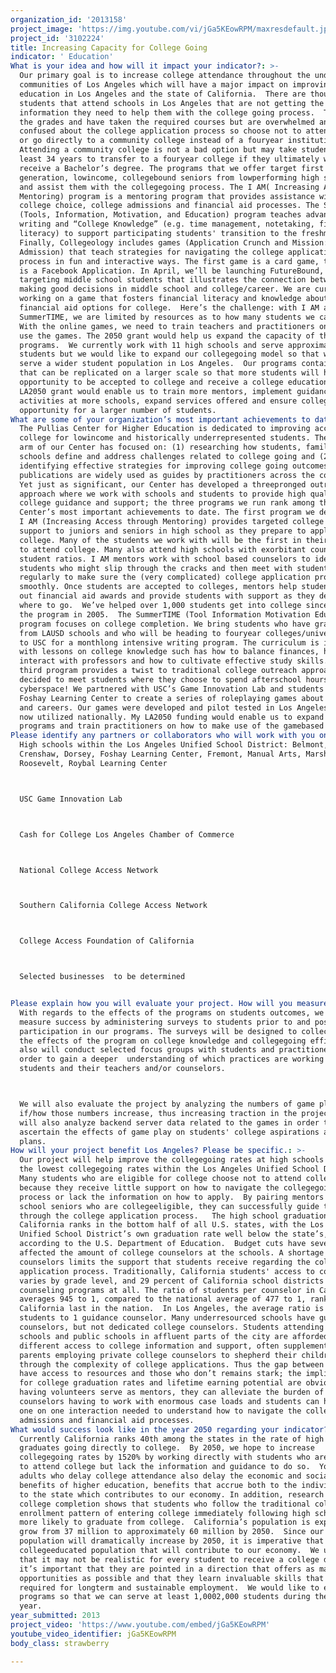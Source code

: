 ```yaml
---
organization_id: '2013158'
project_image: 'https://img.youtube.com/vi/jGa5KEowRPM/maxresdefault.jpg'
project_id: '3102224'
title: Increasing Capacity for College Going
indicator: ' Education'
What is your idea and how will it impact your indicator?: >-
  Our primary goal is to increase college attendance throughout the underserved
  communities of Los Angeles which will have a major impact on improving
  education in Los Angeles and the state of California.  There are thousands of
  students that attend schools in Los Angeles that are not getting the
  information they need to help them with the college going process.  They have
  the grades and have taken the required courses but are overwhelmed and
  confused about the college application process so choose not to attend college
  or go directly to a community college instead of a fouryear institution.
  Attending a community college is not a bad option but may take students at
  least 34 years to transfer to a fouryear college if they ultimately want to
  receive a Bachelor’s degree. The programs that we offer target first
  generation, lowincome, collegebound seniors from lowperforming high schools
  and assist them with the collegegoing process. The I AM( Increasing Access via
  Mentoring) program is a mentoring program that provides assistance with the
  college choice, college admissions and financial aid processes. The SummerTIME
  (Tools, Information, Motivation, and Education) program teaches advanced
  writing and “College Knowledge” (e.g. time management, notetaking, financial
  literacy) to support participating students' transition to the freshman year. 
  Finally, Collegeology includes games (Application Crunch and Mission:
  Admission) that teach strategies for navigating the college application
  process in fun and interactive ways. The first game is a card game, the second
  is a Facebook Application. In April, we’ll be launching FutureBound, a game
  targeting middle school students that illustrates the connection between
  making good decisions in middle school and college/career. We are currently
  working on a game that fosters financial literacy and knowledge about
  financial aid options for college.  Here’s the challenge: with I AM and
  SummerTIME, we are limited by resources as to how many students we can serve.
  With the online games, we need to train teachers and practitioners on how to
  use the games. The 2050 grant would help us expand the capacity of these
  programs.  We currently work with 11 high schools and serve approximately 300
  students but we would like to expand our collegegoing model so that we can
  serve a wider student population in Los Angeles.  Our programs contain tools
  that can be replicated on a larger scale so that more students will have the
  opportunity to be accepted to college and receive a college education.  A My
  LA2050 grant would enable us to train more mentors, implement guidance
  activities at more schools, expand services offered and ensure college
  opportunity for a larger number of students.
What are some of your organization’s most important achievements to date?: >-
  The Pullias Center for Higher Education is dedicated to improving access to
  college for lowincome and historically underrepresented students. The academic
  arm of our Center has focused on: (1) researching how students, families and
  schools define and address challenges related to college going and (2)
  identifying effective strategies for improving college going outcomes. Our
  publications are widely used as guides by practitioners across the country. 
  Yet just as significant, our Center has developed a threepronged outreach
  approach where we work with schools and students to provide high quality
  college guidance and support; the three programs we run rank among the
  Center’s most important achievements to date. The first program we developed —
  I AM (Increasing Access through Mentoring) provides targeted college guidance
  support to juniors and seniors in high school as they prepare to apply for
  college. Many of the students we work with will be the first in their families
  to attend college. Many also attend high schools with exorbitant counselor to
  student ratios. I AM mentors work with school based counselors to identify
  students who might slip through the cracks and then meet with students
  regularly to make sure the (very complicated) college application process goes
  smoothly. Once students are accepted to colleges, mentors help students figure
  out financial aid awards and provide students with support as they decide
  where to go.  We’ve helped over 1,000 students get into college since starting
  the program in 2005.  The SummerTIME (Tool Information Motivation Education)
  program focuses on college completion. We bring students who have graduated
  from LAUSD schools and who will be heading to fouryear colleges/universities
  to USC for a monthlong intensive writing program. The curriculum is infused
  with lessons on college knowledge such has how to balance finances, how to
  interact with professors and how to cultivate effective study skills.   The
  third program provides a twist to traditional college outreach approaches. We
  decided to meet students where they choose to spend afterschool hours — in
  cyberspace! We partnered with USC’s Game Innovation Lab and students from
  Foshay Learning Center to create a series of roleplaying games about college
  and careers. Our games were developed and pilot tested in Los Angeles and are
  now utilized nationally. My LA2050 funding would enable us to expand these
  programs and train practitioners on how to make use of the gamebased tools.
Please identify any partners or collaborators who will work with you on this project.: >+
  High schools within the Los Angeles Unified School District: Belmont,
  Crenshaw, Dorsey, Foshay Learning Center, Fremont, Manual Arts, Marshall,
  Roosevelt, Roybal Learning Center



  USC Game Innovation Lab



  Cash for College Los Angeles Chamber of Commerce



  National College Access Network



  Southern California College Access Network



  College Access Foundation of California



  Selected businesses  to be determined


Please explain how you will evaluate your project. How will you measure success?: >-
  With regards to the effects of the programs on students outcomes, we will
  measure success by administering surveys to students prior to and post
  participation in our programs. The surveys will be designed to collect data on
  the effects of the program on college knowledge and collegegoing efficacy. We
  also will conduct selected focus groups with students and practitioners in
  order to gain a deeper  understanding of which practices are working best for
  students and their teachers and/or counselors.



  We will also evaluate the project by analyzing the numbers of game players and
  if/how those numbers increase, thus increasing traction in the project. We
  will also analyze backend server data related to the games in order to
  ascertain the effects of game play on students' college aspirations and/or
  plans.
How will your project benefit Los Angeles? Please be specific.: >-
  Our project will help improve the collegegoing rates at high schools that have
  the lowest collegegoing rates within the Los Angeles Unified School District. 
  Many students who are eligible for college choose not to attend college
  because they receive little support on how to navigate the collegegoing
  process or lack the information on how to apply.  By pairing mentors with high
  school seniors who are collegeeligible, they can successfully guide them
  through the college application process.   The high school graduation rate in
  California ranks in the bottom half of all U.S. states, with the Los Angeles
  Unified School District’s own graduation rate well below the state’s,
  according to the U.S. Department of Education.  Budget cuts have severely
  affected the amount of college counselors at the schools. A shortage of
  counselors limits the support that students receive regarding the college
  application process. Traditionally, California students' access to counselors
  varies by grade level, and 29 percent of California school districts have no
  counseling programs at all. The ratio of students per counselor in California
  averages 945 to 1, compared to the national average of 477 to 1, ranking
  California last in the nation.  In Los Angeles, the average ratio is 800
  students to 1 guidance counselor. Many underresourced schools have guidance
  counselors, but not dedicated college counselors. Students attending private
  schools and public schools in affluent parts of the city are afforded very
  different access to college information and support, often supplemented by
  parents employing private college counselors to shepherd their children
  through the complexity of college applications. Thus the gap between those who
  have access to resources and those who don’t remains stark; the implications
  for college graduation rates and lifetime earning potential are obvious.  By
  having volunteers serve as mentors, they can alleviate the burden of college
  counselors having to work with enormous case loads and students can have the
  one on one interaction needed to understand how to navigate the college
  admissions and financial aid processes.
What would success look like in the year 2050 regarding your indicator?: >-
  Currently California ranks 40th among the states in the rate of high school
  graduates going directly to college.  By 2050, we hope to increase
  collegegoing rates by 1520% by working directly with students who are eligible
  to attend college but lack the information and guidance to do so.  Young
  adults who delay college attendance also delay the economic and social
  benefits of higher education, benefits that accrue both to the individuals and
  to the state which contributes to our economy. In addition, research on
  college completion shows that students who follow the traditional college
  enrollment pattern of entering college immediately following high school are
  more likely to graduate from college.  California’s population is expected to
  grow from 37 million to approximately 60 million by 2050.  Since our
  population will dramatically increase by 2050, it is imperative that we have a
  collegeeducated population that will contribute to our economy.  We understand
  that it may not be realistic for every student to receive a college degree but
  it’s important that they are pointed in a direction that offers as many
  opportunities as possible and that they learn invaluable skills that are
  required for longterm and sustainable employment.  We would like to expand our
  programs so that we can serve at least 1,0002,000 students during the academic
  year.
year_submitted: 2013
project_video: 'https://www.youtube.com/embed/jGa5KEowRPM'
youtube_video_identifier: jGa5KEowRPM
body_class: strawberry

---
```

